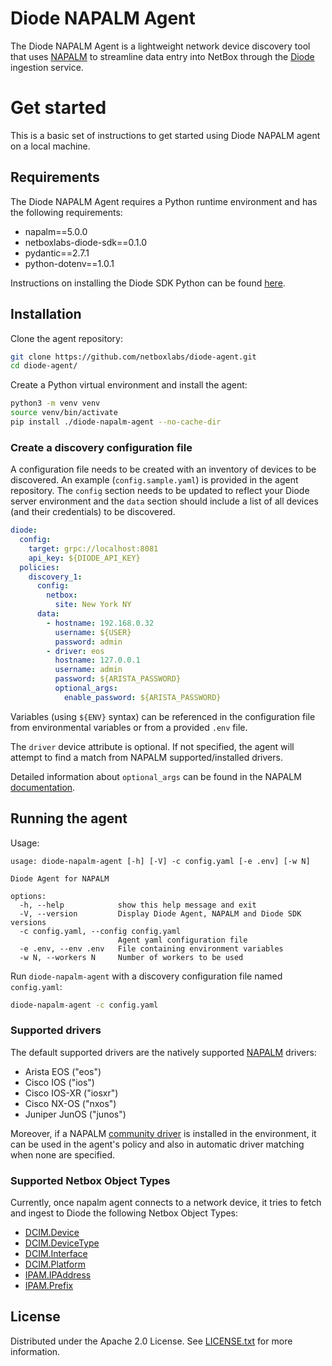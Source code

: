 # Diode NAPALM Agent

The Diode NAPALM Agent is a lightweight network device discovery tool that uses [NAPALM](https://github.com/napalm-automation/napalm) to streamline data entry into NetBox through the [Diode](https://github.com/netboxlabs/diode) ingestion service.

# Get started

This is a basic set of instructions to get started using Diode NAPALM agent on a local machine.

## Requirements

The Diode NAPALM Agent requires a Python runtime environment and has the following requirements:
- napalm==5.0.0
- netboxlabs-diode-sdk==0.1.0
- pydantic==2.7.1
- python-dotenv==1.0.1

Instructions on installing the Diode SDK Python can be found [here](https://github.com/netboxlabs/diode-sdk-python).

## Installation

Clone the agent repository:

```bash
git clone https://github.com/netboxlabs/diode-agent.git
cd diode-agent/
```

Create a Python virtual environment and install the agent:

```bash
python3 -m venv venv
source venv/bin/activate
pip install ./diode-napalm-agent --no-cache-dir
```

### Create a discovery configuration file

A configuration file needs to be created with an inventory of devices to be discovered. An example (`config.sample.yaml`) is provided in the agent repository. The `config` section needs to be updated to reflect your Diode server environment and the `data` section should include a list of all devices (and their credentials) to be discovered.

```yaml
diode:
  config:
    target: grpc://localhost:8081
    api_key: ${DIODE_API_KEY}
  policies:
    discovery_1:
      config:
        netbox:
          site: New York NY
      data:
        - hostname: 192.168.0.32
          username: ${USER}
          password: admin
        - driver: eos
          hostname: 127.0.0.1
          username: admin
          password: ${ARISTA_PASSWORD}
          optional_args:
            enable_password: ${ARISTA_PASSWORD}
```

Variables (using `${ENV}` syntax) can be referenced in the configuration file from environmental variables or from a provided `.env` file.

The `driver` device attribute is optional. If not specified, the agent will attempt to find a match from NAPALM supported/installed drivers.

Detailed information about `optional_args` can be found in the NAPALM [documentation](https://napalm.readthedocs.io/en/latest/support/#optional-arguments).


## Running the agent

Usage:

```
usage: diode-napalm-agent [-h] [-V] -c config.yaml [-e .env] [-w N]

Diode Agent for NAPALM

options:
  -h, --help            show this help message and exit
  -V, --version         Display Diode Agent, NAPALM and Diode SDK versions
  -c config.yaml, --config config.yaml
                        Agent yaml configuration file
  -e .env, --env .env   File containing environment variables
  -w N, --workers N     Number of workers to be used
```

Run `diode-napalm-agent` with a discovery configuration file named `config.yaml`:

```bash
diode-napalm-agent -c config.yaml
```

### Supported drivers

The default supported drivers are the natively supported [NAPALM](https://napalm.readthedocs.io/en/latest/#supported-network-operating-systems) drivers:

- Arista EOS ("eos")
- Cisco IOS ("ios")
- Cisco IOS-XR ("iosxr")
- Cisco NX-OS ("nxos")
- Juniper JunOS ("junos")

Moreover, if a NAPALM [community driver](https://github.com/napalm-automation-community) is installed in the environment, it can be used in the agent's policy and also in automatic driver matching when none are specified.

### Supported Netbox Object Types

Currently, once napalm agent connects to a network device, it tries to fetch and ingest to Diode the following Netbox Object Types:

- [DCIM.Device](https://netboxlabs.com/docs/netbox/en/stable/models/dcim/device/)
- [DCIM.DeviceType](https://netboxlabs.com/docs/netbox/en/stable/models/dcim/devicetype/)
- [DCIM.Interface](https://netboxlabs.com/docs/netbox/en/stable/models/dcim/interface/)
- [DCIM.Platform](https://netboxlabs.com/docs/netbox/en/stable/models/dcim/platform/)
- [IPAM.IPAddress](https://netboxlabs.com/docs/netbox/en/stable/models/ipam/ipaddress/)
- [IPAM.Prefix](https://netboxlabs.com/docs/netbox/en/stable/models/ipam/prefix/)

## License

Distributed under the Apache 2.0 License. See [LICENSE.txt](./diode-proto/LICENSE.txt) for more information.
